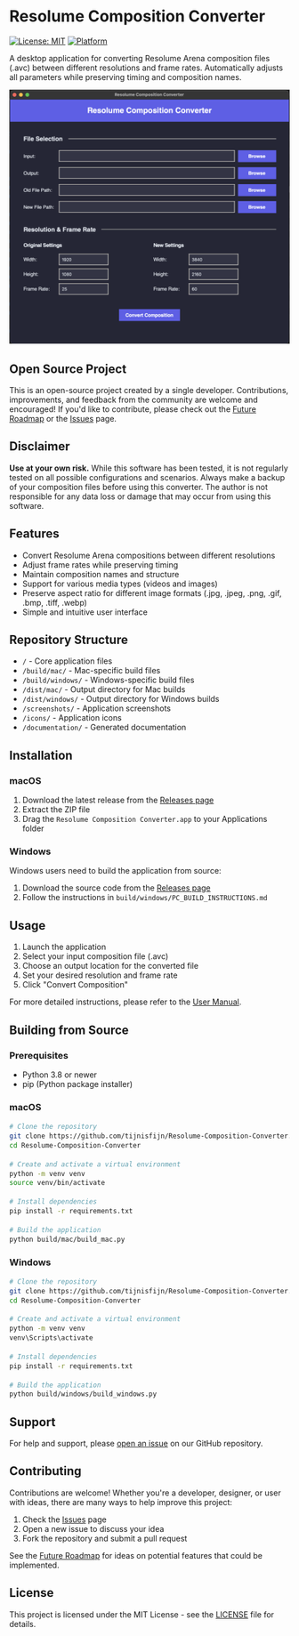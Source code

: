 # Resolume Composition Converter

[![License: MIT](https://img.shields.io/badge/License-MIT-blue.svg)](https://opensource.org/licenses/MIT)
[![Platform](https://img.shields.io/badge/platform-macOS-lightgrey.svg)](https://www.apple.com/macos)

A desktop application for converting Resolume Arena composition files (.avc) between different resolutions and frame rates. Automatically adjusts all parameters while preserving timing and composition names.

![Resolume Composition Converter](screenshots/app_screenshot.png)

## Open Source Project

This is an open-source project created by a single developer. Contributions, improvements, and feedback from the community are welcome and encouraged! If you'd like to contribute, please check out the [Future Roadmap](https://github.com/tijnisfijn/Resolume-Composition-Converter/wiki/Future-Roadmap) or the [Issues](https://github.com/tijnisfijn/Resolume-Composition-Converter/issues) page.

## Disclaimer

**Use at your own risk.** While this software has been tested, it is not regularly tested on all possible configurations and scenarios. Always make a backup of your composition files before using this converter. The author is not responsible for any data loss or damage that may occur from using this software.

## Features

- Convert Resolume Arena compositions between different resolutions
- Adjust frame rates while preserving timing
- Maintain composition names and structure
- Support for various media types (videos and images)
- Preserve aspect ratio for different image formats (.jpg, .jpeg, .png, .gif, .bmp, .tiff, .webp)
- Simple and intuitive user interface

## Repository Structure

- `/` - Core application files
- `/build/mac/` - Mac-specific build files
- `/build/windows/` - Windows-specific build files
- `/dist/mac/` - Output directory for Mac builds
- `/dist/windows/` - Output directory for Windows builds
- `/screenshots/` - Application screenshots
- `/icons/` - Application icons
- `/documentation/` - Generated documentation

## Installation

### macOS

1. Download the latest release from the [Releases page](https://github.com/tijnisfijn/Resolume-Composition-Converter/releases)
2. Extract the ZIP file
3. Drag the `Resolume Composition Converter.app` to your Applications folder

### Windows

Windows users need to build the application from source:

1. Download the source code from the [Releases page](https://github.com/tijnisfijn/Resolume-Composition-Converter/releases)
2. Follow the instructions in `build/windows/PC_BUILD_INSTRUCTIONS.md`

## Usage

1. Launch the application
2. Select your input composition file (.avc)
3. Choose an output location for the converted file
4. Set your desired resolution and frame rate
5. Click "Convert Composition"

For more detailed instructions, please refer to the [User Manual](MANUAL.md).

## Building from Source

### Prerequisites

- Python 3.8 or newer
- pip (Python package installer)

### macOS

```bash
# Clone the repository
git clone https://github.com/tijnisfijn/Resolume-Composition-Converter.git
cd Resolume-Composition-Converter

# Create and activate a virtual environment
python -m venv venv
source venv/bin/activate

# Install dependencies
pip install -r requirements.txt

# Build the application
python build/mac/build_mac.py
```

### Windows

```bash
# Clone the repository
git clone https://github.com/tijnisfijn/Resolume-Composition-Converter.git
cd Resolume-Composition-Converter

# Create and activate a virtual environment
python -m venv venv
venv\Scripts\activate

# Install dependencies
pip install -r requirements.txt

# Build the application
python build/windows/build_windows.py
```

## Support

For help and support, please [open an issue](https://github.com/tijnisfijn/Resolume-Composition-Converter/issues) on our GitHub repository.

## Contributing

Contributions are welcome! Whether you're a developer, designer, or user with ideas, there are many ways to help improve this project:

1. Check the [Issues](https://github.com/tijnisfijn/Resolume-Composition-Converter/issues) page
2. Open a new issue to discuss your idea
3. Fork the repository and submit a pull request

See the [Future Roadmap](https://github.com/tijnisfijn/Resolume-Composition-Converter/wiki/Future-Roadmap) for ideas on potential features that could be implemented.

## License

This project is licensed under the MIT License - see the [LICENSE](LICENSE) file for details.